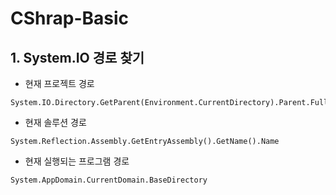 # CShrap-Basic

## 1. System.IO 경로 찾기 

- 현재 프로젝트 경로 
```
System.IO.Directory.GetParent(Environment.CurrentDirectory).Parent.FullName
```

- 현재 솔루션 경로
```
System.Reflection.Assembly.GetEntryAssembly().GetName().Name
```

- 현재 실행되는 프로그램 경로
```
System.AppDomain.CurrentDomain.BaseDirectory
```
